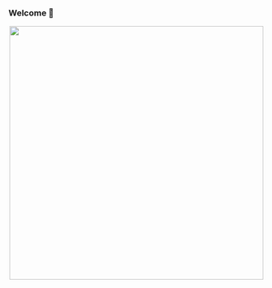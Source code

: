 ### Welcome 👋


<div id="header" align="center">
  <img src="https://i.pinimg.com/564x/a6/cb/2e/a6cb2e3cc4914b1df8e744dba0442ae0.jpg" width="500"/>
</div>
